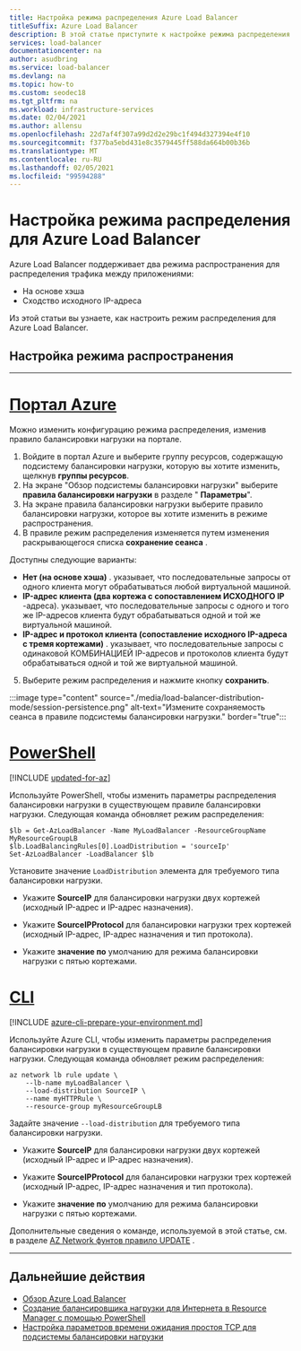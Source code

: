 ```yaml
---
title: Настройка режима распределения Azure Load Balancer
titleSuffix: Azure Load Balancer
description: В этой статье приступите к настройке режима распределения для Azure Load Balancer для поддержки сопоставления исходного IP-адреса.
services: load-balancer
documentationcenter: na
author: asudbring
ms.service: load-balancer
ms.devlang: na
ms.topic: how-to
ms.custom: seodec18
ms.tgt_pltfrm: na
ms.workload: infrastructure-services
ms.date: 02/04/2021
ms.author: allensu
ms.openlocfilehash: 22d7af4f307a99d2d2e29bc1f494d327394e4f10
ms.sourcegitcommit: f377ba5ebd431e8c3579445ff588da664b00b36b
ms.translationtype: MT
ms.contentlocale: ru-RU
ms.lasthandoff: 02/05/2021
ms.locfileid: "99594288"
---
```

# <a name="configure-the-distribution-mode-for-azure-load-balancer"></a>Настройка режима распределения для Azure Load Balancer

Azure Load Balancer поддерживает два режима распространения для распределения трафика между приложениями:

* На основе хэша
* Сходство исходного IP-адреса

Из этой статьи вы узнаете, как настроить режим распределения для Azure Load Balancer.


## <a name="configure-distribution-mode"></a>Настройка режима распространения

---

# <a name="azure-portal"></a>[**Портал Azure**](#tab/azure-portal)

Можно изменить конфигурацию режима распределения, изменив правило балансировки нагрузки на портале.

1. Войдите в портал Azure и выберите группу ресурсов, содержащую подсистему балансировки нагрузки, которую вы хотите изменить, щелкнув **группы ресурсов**.
2. На экране "Обзор подсистемы балансировки нагрузки" выберите **правила балансировки нагрузки** в разделе " **Параметры**".
3. На экране правила балансировки нагрузки выберите правило балансировки нагрузки, которое вы хотите изменить в режиме распространения.
4. В правиле режим распределения изменяется путем изменения раскрывающегося списка **сохранение сеанса** . 

Доступны следующие варианты: 

* **Нет (на основе хэша)** . указывает, что последовательные запросы от одного клиента могут обрабатываться любой виртуальной машиной.
* **IP-адрес клиента (два кортежа с сопоставлением ИСХОДНОГО IP** -адреса). указывает, что последовательные запросы с одного и того же IP-адресов клиента будут обрабатываться одной и той же виртуальной машиной.
* **IP-адрес и протокол клиента (сопоставление исходного IP-адреса с тремя кортежами)** . указывает, что последовательные запросы с одинаковой КОМБИНАЦИЕЙ IP-адресов и протоколов клиента будут обрабатываться одной и той же виртуальной машиной.

5. Выберите режим распределения и нажмите кнопку **сохранить**.

:::image type="content" source="./media/load-balancer-distribution-mode/session-persistence.png" alt-text="Измените сохраняемость сеанса в правиле подсистемы балансировки нагрузки." border="true":::


# <a name="powershell"></a>[**PowerShell**](#tab/azure-powershell)

[!INCLUDE [updated-for-az](../../includes/updated-for-az.md)]

Используйте PowerShell, чтобы изменить параметры распределения балансировки нагрузки в существующем правиле балансировки нагрузки. Следующая команда обновляет режим распределения: 

```azurepowershell-interactive
$lb = Get-AzLoadBalancer -Name MyLoadBalancer -ResourceGroupName MyResourceGroupLB
$lb.LoadBalancingRules[0].LoadDistribution = 'sourceIp'
Set-AzLoadBalancer -LoadBalancer $lb
```

Установите значение `LoadDistribution` элемента для требуемого типа балансировки нагрузки. 

* Укажите **SourceIP** для балансировки нагрузки двух кортежей (исходный IP-адрес и IP-адрес назначения). 

* Укажите **SourceIPProtocol** для балансировки нагрузки трех кортежей (исходный IP-адрес, IP-адрес назначения и тип протокола). 

* Укажите **значение по** умолчанию для режима балансировки нагрузки с пятью кортежами.

# <a name="cli"></a>[**CLI**](#tab/azure-cli)

[!INCLUDE [azure-cli-prepare-your-environment.md](../../includes/azure-cli-prepare-your-environment.md)]

Используйте Azure CLI, чтобы изменить параметры распределения балансировки нагрузки в существующем правиле балансировки нагрузки.  Следующая команда обновляет режим распределения:

```azurecli-interactive
az network lb rule update \
    --lb-name myLoadBalancer \
    --load-distribution SourceIP \
    --name myHTTPRule \
    --resource-group myResourceGroupLB 
```
Задайте значение `--load-distribution` для требуемого типа балансировки нагрузки.

* Укажите **SourceIP** для балансировки нагрузки двух кортежей (исходный IP-адрес и IP-адрес назначения). 

* Укажите **SourceIPProtocol** для балансировки нагрузки трех кортежей (исходный IP-адрес, IP-адрес назначения и тип протокола). 

* Укажите **значение по** умолчанию для режима балансировки нагрузки с пятью кортежами.

Дополнительные сведения о команде, используемой в этой статье, см. в разделе [AZ Network фунтов правило UPDATE](/cli/azure/network/lb/rule#az_network_lb_rule_update) .

---

## <a name="next-steps"></a>Дальнейшие действия

* [Обзор Azure Load Balancer](load-balancer-overview.md)
* [Создание балансировщика нагрузки для Интернета в Resource Manager с помощью PowerShell](quickstart-load-balancer-standard-public-powershell.md)
* [Настройка параметров времени ожидания простоя TCP для подсистемы балансировки нагрузки](load-balancer-tcp-idle-timeout.md)